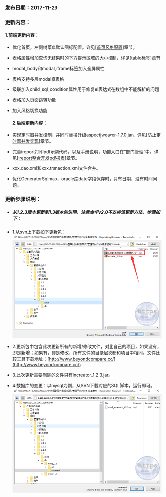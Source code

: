 ### 发布日期：2017-11-29

### 更新内容：

#### 1.前端更新内容：

* 优化首页，左侧树菜单默认图标配置。详见\[[首页风格配置](/kuang-jia-she-zhi/chang-yong-cai-535528-gong-80fd29-pei-zhi.md)\]章节。
* 表格属性增加查询无结果时的下方提示区域的大小控制，详见\[[table标签](/ji-ben-biao-dan-kong-jian/tablebiao-qian-3010-zhu-3011.md)\]章节
* modal\_body和modal\_iframe标签加入全屏属性
* 表格支持多层modal框表格
* 级联加入child\_sql\_condition属性用于修复el表达式在数组中不能解析的问题
* 表格加入页面跳转功能
* 加入风格切换功能

  #### 2.后端更新内容：

* 实现定时器并发控制，并同时替换升级aspectjweaver-1.7.0.jar。详见\[[防止定时器并发实现](/kuang-jia-she-zhi/fang-zhi-ding-shi-qi-bing-fa-shi-xian-3010-1-2-3.md)\]章节。

* 完善ireport打印pdf示例代码，以及手册说明，功能入口在”部门管理“中。详见\[[ireport整合开发pdf报表](/kuang-jia-she-zhi/bao-biao-he-da-yin/ireportzheng-he-kai-fa-pdf-bao-biao.md)\]章节。

* xxx.dao.xml和xxx.tranaction.xml文件合并。

* 优化GeneratorSqlmap，oracle库date字段保存时，只有日期，没有时间问题。

### 更新步骤说明：

* ##### 从1.2.3版本更新到1.3版本的说明，注意金华v2.0不支持该更新方法，步骤如下：
* 1.从svn上下载如下更新包：  
  ![](/assets/V1.3-1.png)

* 2.更新包中包含此次更新所有的新增/修改文件，对比自己的项目，如果没有，即是新增；如果有，即是修改，所有文件的目录层次都和项目中相同。文件比较工具下载地址：[http://www.beyondcompare.cc/](http://www.beyondcompare.cc/)

* 3.此次更新需要删除的文件只有increator\_1.2.3.jar。

* 4.数据库的变更：以mysql为例，从SVN下载对应的SQL脚本，运行即可。  
  ![](/assets/V1.3-2.png)



